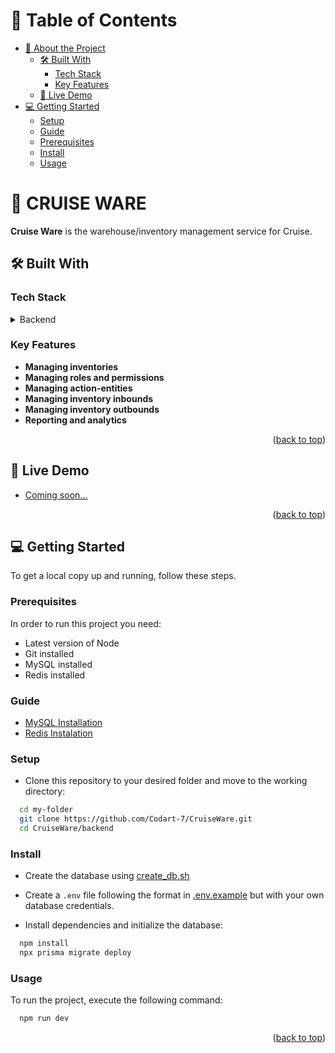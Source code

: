 <a name="readme-top"></a>

<!-- TABLE OF CONTENTS -->

# 📗 Table of Contents

- [📖 About the Project](#about-project)
  - [🛠 Built With](#built-with)
    - [Tech Stack](#tech-stack)
    - [Key Features](#key-features)
  - [🚀 Live Demo](#live-demo)
- [💻 Getting Started](#getting-started)
  - [Setup](#setup)
  - [Guide](#guide)
  - [Prerequisites](#prerequisites)
  - [Install](#install)
  - [Usage](#usage)

<!-- PROJECT DESCRIPTION -->

# 📖 CRUISE WARE <a name="about-project"></a>

**Cruise Ware** is the warehouse/inventory management service for Cruise.

## 🛠 Built With <a name="built-with"></a>

### Tech Stack <a name="tech-stack"></a>

<details>
  <summary>Backend</summary>
  <ul>
    <li><a href="https://expressjs.com/">Express</a></li>
    <li><a href="https://www.typescriptlang.org/">TypeScript</a></li>
    <li><a href="https://www.prisma.io/">Prisma </a></li>
    <li><a href="https://redis.io/">Redis</a></li>
  </ul>
</details>

<!-- Features -->

### Key Features <a name="key-features"></a>

- **Managing inventories**
- **Managing roles and permissions**
- **Managing action-entities**
- **Managing inventory inbounds**
- **Managing inventory outbounds**
- **Reporting and analytics**

<p align="right">(<a href="#readme-top">back to top</a>)</p>

<!-- LIVE DEMO -->

## 🚀 Live Demo <a name="live-demo"></a>

- [Coming soon...](https://google.com)

<p align="right">(<a href="#readme-top">back to top</a>)</p>

<!-- GETTING STARTED -->

## 💻 Getting Started <a name="getting-started"></a>

To get a local copy up and running, follow these steps.

### Prerequisites

In order to run this project you need:

- Latest version of Node
- Git installed
- MySQL installed
- Redis installed

### Guide
- [MySQL Installation](https://github.com/Codart-7/Codart-7/blob/main/dev_setup.md#mysql-setup)
- [Redis Instalation](https://github.com/Codart-7/Codart-7/blob/main/dev_setup.md#redis-setup)

### Setup

- Clone this repository to your desired folder and move to the working directory:

```sh
  cd my-folder
  git clone https://github.com/Codart-7/CruiseWare.git
  cd CruiseWare/backend
```

### Install

- Create the database using [create_db.sh](https://github.com/Codart-7/CruiseWare/blob/dev/backend/create_db.sh)
- Create a `.env` file following the format in [.env.example](https://github.com/Codart-7/CruiseWare/blob/dev/backend/.env.example) but with your own database credentials.

- Install dependencies and initialize the database:

```sh
  npm install
  npx prisma migrate deploy
```

### Usage

To run the project, execute the following command:

```sh
  npm run dev
```

<p align="right">(<a href="#readme-top">back to top</a>)</p>
